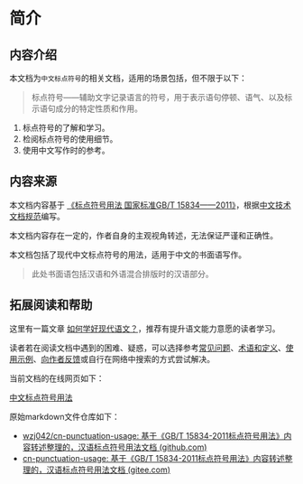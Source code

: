 #  简介



## 内容介绍



本文档为`中文标点符号`的相关文档，适用的场景包括，但不限于以下：

> 标点符号——辅助文字记录语言的符号，用于表示语句停顿、语气、以及标示语句成分的特定性质和作用。

1. 标点符号的了解和学习。
2. 检阅标点符号的使用细节。
3. 使用中文写作时的参考。

## 内容来源



本文档内容基于 [《标点符号用法 国家标准GB/T 15834——2011》](http://www.moe.gov.cn/ewebeditor/uploadfile/2015/01/13/20150113091548267.pdf)，根据[中文技术文档规范](https://www.ruanyifeng.com/blog/2016/10/document_style_guide.html)编写。

本文档内容存在一定的，作者自身的主观视角转述，无法保证严谨和正确性。

本文档包括了现代中文标点符号的用法，适用于中文的书面语写作。



> 此处书面语包括汉语和外语混合排版时的汉语部分。



## 拓展阅读和帮助



这里有一篇文章 [如何学好现代语文？](https://www.zhihu.com/question/446716137/answer/1757919159)，推荐有提升语文能力意愿的读者学习。

读者若在阅读文档中遇到的困难、疑惑，可以选择参考[常见问题](./docs/faq.md)、[术语和定义](./docs/Appendix/glossary.md)、[使用示例](./docs/Appendix/recipes.md)、[向作者反馈](./docs/Appendix/feedback.md)或自行在网络中搜索的方式尝试解决。



当前文档的在线网页如下：

[中文标点符号用法 ](https://cn-punctuation-usage.netlify.app/)

原始markdown文件仓库如下：

- [wzj042/cn-punctuation-usage: 基于《GB/T 15834-2011标点符号用法》内容转述整理的，汉语标点符号用法文档 (github.com)](https://github.com/wzj042/cn-punctuation-usage)
- [cn-punctuation-usage: 基于《GB/T 15834-2011标点符号用法》内容转述整理的，汉语标点符号用法文档 (gitee.com)](https://gitee.com/xqher/cn-punctuation-usage)
